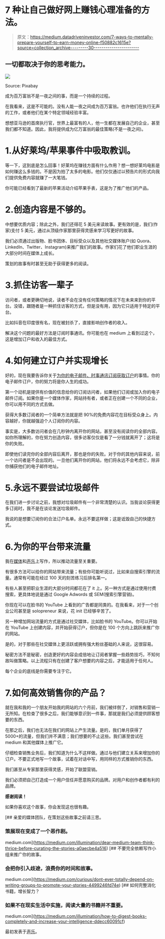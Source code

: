 # 7 种让自己做好网上赚钱心理准备的方法。

> 原文：<https://medium.datadriveninvestor.com/7-ways-to-mentally-prepare-yourself-to-earn-money-online-f50882c1615e?source=collection_archive---------30----------------------->

## 一切都取决于你的思考能力。

![](img/baebeea31a887faa82fd27aca6693922.png)

Source: Pixabay

成为百万富翁不是一夜之间的事，而是一个持续的过程。

在我看来，这是不可能的。没有人能一夜之间成为百万富翁。也许他们在执行无声的工作，或者他们在某个特定领域经验丰富。

想想亚马逊的首席执行官，世界上最富有的人，他一生都在发展自己的企业，甚至我们都不知道。因此，我将提供成为亿万富翁的最佳策略(不是一夜之间)。

# 1.从好莱坞/苹果事件中吸取教训。

等一下，这到底是怎么回事！好莱坞在赚钱方面有什么作用？想一想好莱坞电影是如何赚这么多钱的。不是因为拍了太多的电影。他们仅仅通过以预告片的形式向我们提供免费内容就赚了一大笔钱。

你可能已经看到了最新的苹果活动介绍苹果手表，这是为了推广他们的产品。

# 2.创造内容是不够的。

中想要优质内容；除此之外，我们还得花 5 美元来读故事。更有效的是，我们(作家)支付 5 美元，通过从顶级作家那里获得灵感来学习写更好的故事。

我们必须通过出版物、脸书团体、目标受众以及其他社交媒体账户(如 Quora、LinkedIn、Twitter、Instagram)来推广我们的故事。作家们花了他们职业生涯的大部分时间在媒体上成长。

策划的故事有时甚至无助于获得更多的阅读。

# 3.抓住访客一辈子

访问者，或者更确切地说，读者不会在没有任何策略的情况下在未来来到你的平台。没错，跟随者是一种抓住访客的方式，但是没有用，因为它只适用于特定的平台。

比如抖音在印度很有名，现在被封杀了，直接影响创作者的收入。

解决这个问题的最好方法是订阅时事通讯。你可能也在 medium 上看到过这个，这是增加订户和收入的最佳方式。

# 4.如何建立订户并实现增长

好的，现在我要告诉你关于[为你的电子邮件、时事通讯订阅获取订户](https://medium.com/dev-genius/why-you-should-get-ones-hands-on-email-marketing-services-ad7d19be34b1)的事情。你的电子邮件订户，你的努力将是你人生的成功。

第一个动机是提供有价值的信息给你的订阅访问者，如果他们订阅或加入你的电子邮件订阅。如果你是一个媒体作家，网站持有者，或者正在创建一个不同的企业，你可以用不同的方式去做。

获得大多数订阅者的一个简单方法就是把 90%的免费内容花在目标受众身上。内容越好，你就越强迫个人订阅你的内容。

事实是，大多数访问者会在几秒钟内离开你的网站，甚至没有阅读你的全部内容。如你所理解的，你在努力创造内容，很多访客仅仅是看了一分钱就离开了；这将是你的失败。

即使他们读完你的全部内容后离开，那也是你的失败。对于你的其他内容来说，前一个访问者是不会出现的。一旦他们离开你的网站，他们将永远不会考虑它，除非你捕获他们的电子邮件地址。

# 5.永远不要尝试垃圾邮件

在我们进一步讨论之前，我想对垃圾邮件有一个非常清楚的认识。当我谈论获得更多订阅时，我不是在谈论发送垃圾邮件。

我说的是想要订阅你的合法订户名单。永远不要这样做；这是诋毁自己的快捷方式。

# 6.为你的平台带来流量

我在[媒体](https://nitinfab.medium.com/)和[声乐](https://vocal.media/authors/nitin-sharma-w61sdq0174)上写作，所以推动流量至关重要。

有很多方法可以给你的网站带来流量；有些你可能听说过，比如来自搜索引擎的流量。通常有可能在经过 100 天的刻苦练习后排名第一。

有些人甚至把职业生涯的大部分时间都花在了 it 上。另一种方式是通过使用付费搜索，更具体地说是通过 Google Adwords 或 SEM(搜索引擎营销)。

你现在可以在脸书的 YouTube 上看到的广告都是同类的。在我看来，对于一个创业公司甚至是 solopreneur 来说，花 init 已经够辛苦了。

另一种增加网站流量的方式是通过社交媒体，比如脸书的 YouTube。你可以开始在 YouTube 上创建内容，并开始获得订户，但你是在 100 个方向上跳跃来推广你的网站。

是的，对于那些在社交媒体上更活跃或拥有强大粉丝基础的人来说，这很容易。

秘密方法不是秘密，创造更好的内容会成倍地让订阅者掌握一些趋势技巧，不知何故叫做策略。以上流程只有在创建了客户想要的内容之后，才能适用于任何人。

每个企业的底线是你需要专注于它。

# 7.如何高效销售你的产品？

就在我和我的一个朋友开始我的网站的六个月前，我们被绊倒了，对销售和营销一无所知。在检查了很多之后，我们能够意识到一件事，那就是我们必须提供顾客想要的东西。

在那之后，我们也无法在我们的网站上产生流量。是的，我们单月获得了 5000+的流量，但我们并不满意；我们想要的不止这些。我们甚至尝试在 medium 和其他媒体上推广它。

仔细检查销售业务后，我们知道为什么不这样做。通过与他们建立关系来增加你的订户。不要正式地写一个故事，试着在对话中写，用同样的方式推销你的东西。

我们甚至从专家那里获得灵感，开始了联盟营销。

我们必须把自己打造成一个用户信任并愿意购买的品牌。对用户和创作者都有利的品牌。

**感谢阅读！**

如果你喜欢这个故事，你会发现这也很有趣。

[](https://medium.com/illumination/dear-medium-team-think-thrice-before-curating-the-stories-a0aecbe4a516) [## 亲爱的媒体团队，在策划这些故事之前请三思。

### 策展现在变成了一个恶作剧。

medium.com](https://medium.com/illumination/dear-medium-team-think-thrice-before-curating-the-stories-a0aecbe4a516) [](https://medium.com/curious/dont-ever-totally-depend-on-writing-groups-to-promote-your-stories-4499246fd74e) [## 不要完全依赖写作小组来推广你的故事。

### 会把你引入歧途，浪费你的时间和故事。

medium.com](https://medium.com/curious/dont-ever-totally-depend-on-writing-groups-to-promote-your-stories-4499246fd74e) [](https://medium.com/illumination/how-to-digest-books-completely-and-increase-your-intelligence-ddecc60091cf) [## 如何完整消化书籍，增长智力？

### 如果不在现实生活中实施，阅读大量的书籍并不重要。

medium.com](https://medium.com/illumination/how-to-digest-books-completely-and-increase-your-intelligence-ddecc60091cf) 

最初发表于[声乐](https://vocal.media/journal/7-ways-to-mentally-prepare-yourself-to-earn-money-online)。